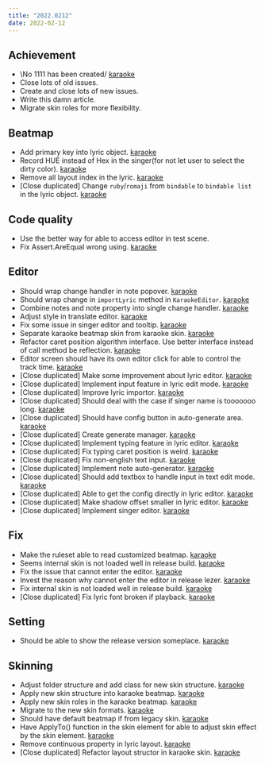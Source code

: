 ```yaml
---
title: "2022.0212"
date: 2022-02-12
---
```


## Achievement

- \No 1111 has been created/ [karaoke](#1111@andy840119)
- Close lots of old issues.
- Create and close lots of new issues.
- Write this damn article.
- Migrate skin roles for more flexibility.

## Beatmap

- Add primary key into lyric object. [karaoke](#1078@andy840119)
- Record HUE instead of Hex in the singer(for not let user to select the dirty color). [karaoke](#1042@andy840119)
- Remove all layout index in the lyric. [karaoke](#1079#1089#1090#1091#1092#1093@andy840119)
- [Close duplicated] Change `ruby`/`romaji` from `bindable` to `bindable list` in the lyric object. [karaoke](#891@andy840119)

## Code quality

- Use the better way for able to access editor in test scene.
- Fix Assert.AreEqual wrong using. [karaoke](#1100#1111@andy840119)

## Editor

- Should wrap change handler in note popover. [karaoke](#1053#1055@andy840119)
- Should wrap change in `importLyric` method in `KaraokeEditor`. [karaoke](#1054#1056@andy840119)
- Combine notes and note property into single change handler. [karaoke](#1058#1059@andy840119)
- Adjust style in translate editor. [karaoke](#1060@andy840119)
- Fix some issue in singer editor and tooltip. [karaoke](#1062@andy840119)
- Separate karaoke beatmap skin from karaoke skin. [karaoke](#1065@andy840119)
- Refactor caret position algorithm interface. Use better interface instead of call method be reflection. [karaoke](#1074@andy840119)
- Editor screen should have its own editor click for able to control the track time. [karaoke](#1104#1106@andy840119)
- [Close duplicated] Make some improvement about lyric editor. [karaoke](#960@andy840119)
- [Close duplicated] Implement input feature in lyric edit mode. [karaoke](#958@andy840119)
- [Close duplicated] Improve lyric importor. [karaoke](#731@andy840119)
- [Close duplicated] Should deal with the case if singer name is tooooooo long. [karaoke](#773@andy840119)
- [Close duplicated] Should have config button in auto-generate area. [karaoke](#759@andy840119)
- [Close duplicated] Create generate manager. [karaoke](#730@andy840119)
- [Close duplicated] Implement typing feature in lyric editor. [karaoke](#668@andy840119)
- [Close duplicated] Fix typing caret position is weird. [karaoke](#664@andy840119)
- [Close duplicated] Fix non-english text input. [karaoke](#504@andy840119)
- [Close duplicated] Implement note auto-generator. [karaoke](#501@andy840119)
- [Close duplicated] Should add textbox to handle input in text edit mode. [karaoke](#487@andy840119)
- [Close duplicated] Able to get the config directly in lyric editor. [karaoke](#476@andy840119)
- [Close duplicated] Make shadow offset smaller in lyric editor. [karaoke](#351@andy840119)
- [Close duplicated] Implement singer editor. [karaoke](#214@andy840119)

## Fix

- Make the ruleset able to read customized beatmap. [karaoke](#1087@andy840119)
- Seems internal skin is not loaded well in release build. [karaoke](#1100@andy840119)
- Fix the issue that cannot enter the editor. [karaoke](#1103@andy840119)
- Invest the reason why cannot enter the editor in release lezer. [karaoke](#1102@andy840119)
- Fix internal skin is not loaded well in release build. [karaoke](#1099@andy840119)
- [Close duplicated] Fix lyric font broken if playback. [karaoke](#772@andy840119)

## Setting

- Should be able to show the release version someplace. [karaoke](#1101#1112@andy840119)

## Skinning

- Adjust folder structure and add class for new skin structure. [karaoke](#1075@andy840119)
- Apply new skin structure into karaoke beatmap. [karaoke](#1076@andy840119)
- Apply new skin roles in the karaoke beatmap. [karaoke](#1077@andy840119)
- Migrate to the new skin formats. [karaoke](#1080@andy840119)
- Should have default beatmap if from legacy skin. [karaoke](#1083@andy840119)
- Have ApplyTo() function in the skin element for able to adjust skin effect by the skin element. [karaoke](#1081#1084@andy840119)
- Remove continuous property in lyric layout. [karaoke](#1089@andy840119)
- [Close duplicated] Refactor layout structor in karaoke skin. [karaoke](#901@andy840119)

